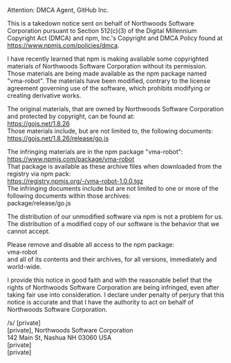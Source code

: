 Attention: DMCA Agent, GitHub Inc.

This is a takedown notice sent on behalf of Northwoods Software Corporation pursuant to Section 512(c)(3) of the Digital Millennium Copyright Act (DMCA) and npm, Inc.'s Copyright and DMCA Policy found at https://www.npmjs.com/policies/dmca.

I have recently learned that npm is making available some copyrighted materials of Northwoods Software Corporation without its permission.  Those materials are being made available as the npm package named "vma-robot".  The materials have been modified, contrary to the license agreement governing use of the software, which prohibits modifying or creating derivative works.

The original materials, that are owned by Northwoods Software Corporation and protected by copyright, can be found at:  
    https://gojs.net/1.8.26  
Those materials include, but are not limited to, the following documents:  
    https://gojs.net/1.8.26/release/go.js 

The infringing materials are in the npm package "vma-robot":  
    https://www.npmjs.com/package/vma-robot  
That package is available as these archive files when downloaded from the registry via npm pack:  
    https://registry.npmjs.org/-/vma-robot-1.0.0.tgz  
The infringing documents include but are not limited to one or more of the following documents within those archives:  
    package/release/go.js

The distribution of our unmodified software via npm is not a problem for us.  The distribution of a modified copy of our software is the behavior that we cannot accept.

Please remove and disable all access to the npm package:  
    vma-robot  
and all of its contents and their archives, for all versions, immediately and world-wide.

I provide this notice in good faith and with the reasonable belief that the rights of Northwoods Software Corporation are being infringed, even after taking fair use into consideration.  I declare under penalty of perjury that this notice is accurate and that I have the authority to act on behalf of Northwoods Software Corporation.

/s/ [private]  
[private], Northwoods Software Corporation  
142 Main St, Nashua NH 03060 USA  
[private]  
[private]
